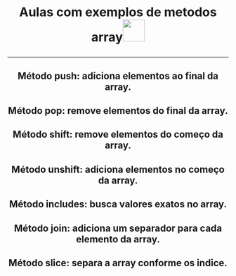 <h1 align="center">Aulas com exemplos de metodos array<img src = "https://i.pinimg.com/originals/fd/1e/dd/fd1edd05b33d229e6e845c473042c088.gif" width = 50px </h1>

---


<h2 align="center">Método push: <strong>adiciona</strong> elementos ao final da array.</h2>
<h2 align="center">Método pop: <strong>remove</strong> elementos do final da array.</h2>
<h2 align="center">Método shift: <strong>remove</strong> elementos do começo da array.</h2>
<h2 align="center">Método unshift: <strong>adiciona</strong> elementos no começo da array.</h2>
<h2 align="center">Método includes: <strong>busca</strong> valores exatos no array.</h2>
<h2 align="center">Método join: <strong>adiciona</strong> um separador para cada elemento da array.</h2>
<h2 align="center">Método slice: <strong>separa</strong> a array conforme os indice.</h2>
